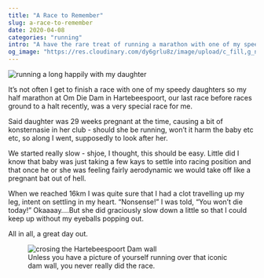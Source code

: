 ```yaml
---
title: "A Race to Remember"
slug: a-race-to-remember
date: 2020-04-08
categories: "running"
intro: "A have the rare treat of running a marathon with one of my speedy daughters. One of us is about to have a baby, and the other is about to have a heart attack."
og_image: "https://res.cloudinary.com/dy6grlu8z/image/upload/c_fill,g_north,h_630,w_1200/v1586305705/kmz99h2bmqkttfmnilni.jpg"
---
```


<img src="https://res.cloudinary.com/dy6grlu8z/image/upload/c_scale,w_925/v1586305705/kmz99h2bmqkttfmnilni.jpg" alt="running a long happily with my daughter">

It’s not often I get to finish a race with one of my speedy daughters so my half marathon at Om Die Dam in Hartebeespoort, our last race before races ground to a halt recently, was a very special race for me.

Said daughter was 29 weeks pregnant at the time, causing a bit of konsternasie in her club - should she be running, won’t it harm the baby etc etc, so along I went, supposedly to look after her.

We started really slow - shjoe, I thought, this should be easy. Little did I know that baby was just taking a few kays to settle into racing position and that once he or she was feeling fairly aerodynamic we would take off like a pregnant bat out of hell.

When we reached 16km I was quite sure that I had a clot travelling up my leg, intent on settling in my heart. “Nonsense!” I was told, “You won’t die today!” Okaaaay….But she did graciously slow down a little so that I could keep up without my eyeballs popping out.

All in all, a great day out.

<figure>
    <img src="https://res.cloudinary.com/dy6grlu8z/image/upload/c_scale,w_633/v1586305705/ydroi7k9dujwbv0nlttz.jpg" alt="crosing the Hartebeespoort Dam wall">
    <figcaption>Unless you have a picture of yourself running over that iconic dam wall, you never really did the race.</figcaption>
</figure>
